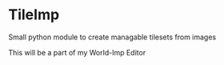 # TileImp
Small python module to create managable tilesets from images

This will be a part of my World-Imp Editor
